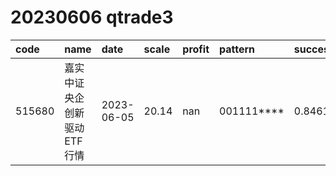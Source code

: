 
# 20230606 qtrade3
 | code | name | date | scale | profit | pattern | success_rate | success_cnt | fund_cnt | 
 | :----- | :----- | :----- | :----- | :----- | :----- | :----- | :----- | :----- | 
 | 515680 | 嘉实中证央企创新驱动ETF行情 | 2023-06-05 | 20.14 | nan | 001111**** | 0.8461538461538461 | 11 | 13 | 

